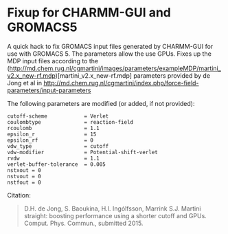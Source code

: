 Fixup for CHARMM-GUI and GROMACS5
==============================

A quick hack to fix GROMACS input files generated by CHARMM-GUI for
use with GROMACS 5. The parameters allow the use GPUs. Fixes up the
MDP input files according to the
(http://md.chem.rug.nl/cgmartini/images/parameters/exampleMDP/martini_v2.x_new-rf.mdp)[martini_v2.x_new-rf.mdp]
parameters provided by de Jong et al in
http://md.chem.rug.nl/cgmartini/index.php/force-field-parameters/input-parameters

The following parameters are modified (or added, if not provided):

```
cutoff-scheme            = Verlet
coulombtype              = reaction-field
rcoulomb                 = 1.1
epsilon_r                = 15
epsilon_rf               = 0
vdw_type                 = cutoff  
vdw-modifier             = Potential-shift-verlet
rvdw                     = 1.1
verlet-buffer-tolerance  = 0.005
nstxout = 0
nstvout = 0
nstfout = 0
```

Citation:

> D.H. de Jong, S. Baoukina, H.I. Ingólfsson, Marrink S.J. Martini
> straight: boosting performance using a shorter cutoff and
> GPUs. Comput. Phys. Commun., submitted 2015.
